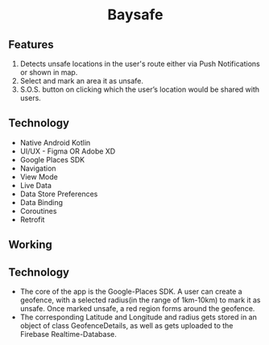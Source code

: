 <h1 align="center"><b>Baysafe</b></h1> 
<h2> Features </h2>
<ol>
 <li> Detects unsafe locations in the user's route either via Push Notifications or shown in map. </li>
 <li> Select and mark an area it as unsafe.</li>
 <li> S.O.S. button on clicking which the user’s location would be shared with users.</li>
</ol>

<h2> Technology </h2>
<ul>
  <li> Native Android Kotlin </li>
  <li> UI/UX - Figma OR Adobe XD </li>
  <li> Google Places SDK </li>
  <li> Navigation </li>
  <li> View Mode </li>
  <li> Live Data </li>
  <li> Data Store Preferences  </li>
  <li> Data Binding </li>
  <li> Coroutines </li>
  <li> Retrofit </li>
</ul>

<h2> Working </h2>
<h2> Technology </h2>
<ul>
  <li> The core of the app is the Google-Places SDK. A user can create a geofence, with a selected radius(in the range of 1km-10km) to mark it as unsafe. Once marked unsafe, 
a red region forms around the geofence. </li>
  <li> The corresponding Latitude and Longitude and radius gets stored in an object of class GeofenceDetails, as well as gets uploaded to the Firebase Realtime-Database. </li>
</ul>
